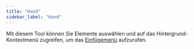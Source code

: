 ```yaml
---
title: "Hand"
sidebar_label: "Hand"
---
```



Mit diesem Tool können Sie Elemente auswählen und auf das Hintergrund-Kontextmenü zugreifen, um das [Einfügemenü](../insert) aufzurufen.

